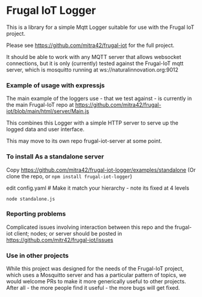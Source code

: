 # Frugal IoT Logger

This is a library for a simple Mqtt Logger suitable for use with the Frugal IoT project.

Please see https://github.com/mitra42/frugal-iot for the full project. 

It should be able to work with any MQTT server that allows websocket connections,
but it is only (currently) tested against the Frugal-IoT mqtt server, 
which is mosquitto running at ws://naturalinnovation.org:9012

### Example of usage with expressjs 

The main example of the loggers use - that we test against - is currently 
in the main Frugal-IoT repo at 
https://github.com/mitra42/frugal-iot/blob/main/html/server/Main.js

This combines this Logger with a simple HTTP server to serve up the 
logged data and user interface.

This may move to its own repo frugal-iot-server at some point. 

### To install As a standalone server

Copy https://github.com/mitra42/frugal-iot-logger/examples/standalone
(Or clone the repo, or `npm install frugal-iot-logger`)

edit config.yaml # Make it match your hierarchy - note its fixed at 4 levels
```
node standalone.js
```

### Reporting problems

Complicated issues involving interaction between this repo 
and the frugal-iot client; nodes; or server should be posted
in https://github.com/mitr42/frugal-iot/issues 

### Use in other projects
While this project was designed for the needs of the Frugal-IoT project, 
which uses a Mosquitto server and has a particular pattern of topics, 
we would welcome PRs to make it more generically useful to other projects. 
After all - the more people find it useful - the more bugs will get fixed.
